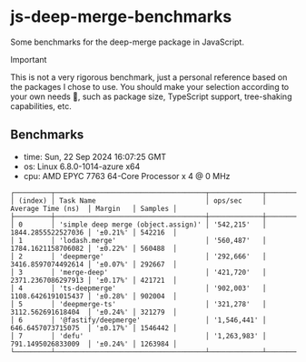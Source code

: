 <!-- This file is generated from a template, please do not modify it directly. -->

# js-deep-merge-benchmarks

Some benchmarks for the deep-merge package in JavaScript.

> [!IMPORTANT]
> This is not a very rigorous benchmark, just a personal reference based on the packages I chose to use.
> You should make your selection according to your own needs 🙂, such as package size, TypeScript support, tree-shaking capabilities, etc.

## Benchmarks


- time: Sun, 22 Sep 2024 16:07:25 GMT
- os: Linux 6.8.0-1014-azure x64
- cpu: AMD EPYC 7763 64-Core Processor x 4 @ 0 MHz

```
┌─────────┬─────────────────────────────────────┬─────────────┬────────────────────┬──────────┬─────────┐
│ (index) │ Task Name                           │ ops/sec     │ Average Time (ns)  │ Margin   │ Samples │
├─────────┼─────────────────────────────────────┼─────────────┼────────────────────┼──────────┼─────────┤
│ 0       │ 'simple deep merge (object.assign)' │ '542,215'   │ 1844.2855522527036 │ '±0.21%' │ 542216  │
│ 1       │ 'lodash.merge'                      │ '560,487'   │ 1784.1621158706082 │ '±0.22%' │ 560488  │
│ 2       │ 'deepmerge'                         │ '292,666'   │ 3416.8597074492614 │ '±0.07%' │ 292667  │
│ 3       │ 'merge-deep'                        │ '421,720'   │ 2371.2367086297913 │ '±0.17%' │ 421721  │
│ 4       │ 'ts-deepmerge'                      │ '902,003'   │ 1108.6426191015437 │ '±0.28%' │ 902004  │
│ 5       │ 'deepmerge-ts'                      │ '321,278'   │ 3112.562691618404  │ '±0.24%' │ 321279  │
│ 6       │ '@fastify/deepmerge'                │ '1,546,441' │ 646.6457073715075  │ '±0.17%' │ 1546442 │
│ 7       │ 'defu'                              │ '1,263,983' │ 791.1495026833009  │ '±0.24%' │ 1263984 │
└─────────┴─────────────────────────────────────┴─────────────┴────────────────────┴──────────┴─────────┘

```

